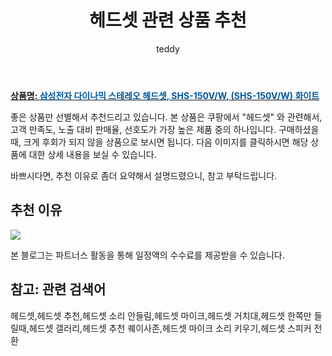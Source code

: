 ﻿---
layout: post
title:  "헤드셋 관련 상품 추천"
author: teddy
categories: [ 가구/인테리어 ]
tags: [헤드셋,헤드셋 추천,헤드셋 소리 안들림,헤드셋 마이크,헤드셋 거치대,헤드셋 한쪽만 들릴때,헤드셋 갤러리,헤드셋 추천 퀘이사존,헤드셋 마이크 소리 키우기,헤드셋 스피커 전환]
image: https://static.coupangcdn.com/image/product/image/vendoritem/2018/10/24/3009951305/e10b05c1-1edb-42f8-bc2e-33887251d3f6.jpg 
description: "쿠팡에서 헤드셋 관련 상품으로 가장 고객 선호도가 높은 제품 중 하나입니다."
---

<a href="https://link.coupang.com/re/AFFSDP?lptag=AF3256674&pageKey=604441&itemId=2131065&vendorItemId=3009951305&traceid=V0-153-c020bed938984afa"><b>상품명: <font color='#01579B'>삼성전자 다이나믹 스테레오 헤드셋, SHS-150V/W, (SHS-150V/W) 화이트</font></b></a>

좋은 상품만 선별해서 추천드리고 있습니다.
본 상품은 쿠팡에서 "헤드셋" 와 관련해서, 고객 만족도, 노출 대비 판매율, 선호도가 가장 높은 제품 중의 하나입니다.
구매하셨을 때, 크게 후회가 되지 않을 상품으로 보시면 됩니다. 
다음 이미지를 클릭하시면 해당 상품에 대한 상세 내용을 보실 수 있습니다.

바쁘시다면, 추천 이유로 좀더 요약해서 설명드렸으니, 참고 부탁드립니다.

## 추천 이유 

<a href="https://link.coupang.com/re/AFFSDP?lptag=AF3256674&pageKey=604441&itemId=2131065&vendorItemId=3009951305&traceid=V0-153-c020bed938984afa"><img src="https://thumbnail10.coupangcdn.com/thumbnails/remote/q89/image/product/content/vendorItem/2019/02/27/2131065/bb56349a-549a-49d3-b7c0-e272ccaebc4b.jpg"></a> 

본 블로그는 파트너스 활동을 통해 일정액의 수수료를 제공받을 수 있습니다.

## 참고: 관련 검색어    
헤드셋,헤드셋 추천,헤드셋 소리 안들림,헤드셋 마이크,헤드셋 거치대,헤드셋 한쪽만 들릴때,헤드셋 갤러리,헤드셋 추천 퀘이사존,헤드셋 마이크 소리 키우기,헤드셋 스피커 전환